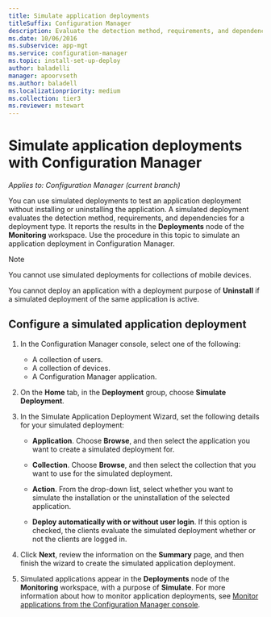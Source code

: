 ```yaml
---
title: Simulate application deployments
titleSuffix: Configuration Manager
description: Evaluate the detection method, requirements, and dependencies for a deployment type without installing the application.
ms.date: 10/06/2016
ms.subservice: app-mgt
ms.service: configuration-manager
ms.topic: install-set-up-deploy
author: baladelli
manager: apoorvseth
ms.author: baladell
ms.localizationpriority: medium
ms.collection: tier3
ms.reviewer: mstewart
---
```

# Simulate application deployments with Configuration Manager

*Applies to: Configuration Manager (current branch)*

You can use simulated deployments to test an application deployment without installing or uninstalling the application. A simulated deployment evaluates the detection method, requirements, and dependencies for a deployment type. It reports the results in the **Deployments** node of the **Monitoring** workspace. Use the procedure in this topic to simulate an application deployment in Configuration Manager.

> [!NOTE]
> You cannot use simulated deployments for collections of mobile devices.
>
> You cannot deploy an application with a deployment purpose of **Uninstall** if a simulated deployment of the same application is active.

## Configure a simulated application deployment

1.  In the Configuration Manager console, select one of the following:
    -   A collection of users.
    -   A collection of devices.
    -   A Configuration Manager application.

2.  On the **Home** tab, in the **Deployment** group, choose **Simulate Deployment**.

3.  In the Simulate Application Deployment Wizard, set the following details for your simulated deployment:

    -   **Application**. Choose **Browse**, and then select the application you want to create a simulated deployment for.

    -   **Collection**. Choose **Browse**, and then select the collection that you want to use for the simulated deployment.

    -   **Action**. From the drop-down list, select whether you want to simulate the installation or the uninstallation of the selected application.

    -   **Deploy automatically with or without user login**. If this option is checked, the clients evaluate the simulated deployment whether or not the clients are logged in.

4.  Click **Next**, review the information on the **Summary** page, and then finish the wizard to create the simulated application deployment.

5.  Simulated applications appear in the **Deployments** node of the **Monitoring** workspace, with a purpose of **Simulate**. For more information about how to monitor application deployments, see [Monitor applications from the Configuration Manager console](../../apps/deploy-use/monitor-applications-from-the-console.md).
